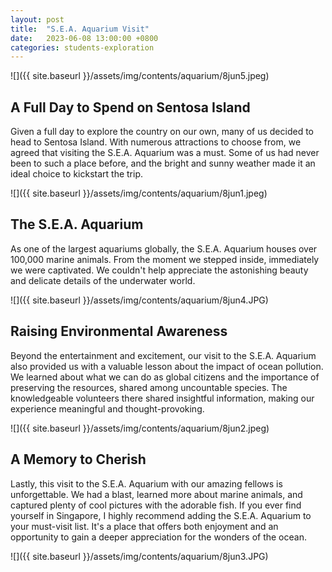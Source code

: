 ```yaml
---
layout: post
title:  "S.E.A. Aquarium Visit"
date:   2023-06-08 13:00:00 +0800
categories: students-exploration
---
```


![]({{ site.baseurl }}/assets/img/contents/aquarium/8jun5.jpeg)
## A Full Day to Spend on Sentosa Island
Given a full day to explore the country on our own, many of us decided to head to Sentosa Island. With numerous attractions to choose from, we agreed that visiting the S.E.A. Aquarium was a must. Some of us had never been to such a place before, and the bright and sunny weather made it an ideal choice to kickstart the trip.

![]({{ site.baseurl }}/assets/img/contents/aquarium/8jun1.jpeg)
## The S.E.A. Aquarium
As one of the largest aquariums globally, the S.E.A. Aquarium houses over 100,000 marine animals. From the moment we stepped inside, immediately we were captivated. We couldn't help appreciate the astonishing beauty and delicate details of the underwater world.

![]({{ site.baseurl }}/assets/img/contents/aquarium/8jun4.JPG)
## Raising Environmental Awareness
Beyond the entertainment and excitement, our visit to the S.E.A. Aquarium also provided us with a valuable lesson about the impact of ocean pollution. We learned about what we can do as global citizens and the importance of preserving the resources, shared among uncountable species. The knowledgeable volunteers there shared insightful information, making our experience meaningful and thought-provoking.

![]({{ site.baseurl }}/assets/img/contents/aquarium/8jun2.jpeg)
## A Memory to Cherish
Lastly, this visit to the S.E.A. Aquarium with our amazing fellows is unforgettable. We had a blast, learned more about marine animals, and captured plenty of cool pictures with the adorable fish. If you ever find yourself in Singapore, I highly recommend adding the S.E.A. Aquarium to your must-visit list. It's a place that offers both enjoyment and an opportunity to gain a deeper appreciation for the wonders of the ocean.

![]({{ site.baseurl }}/assets/img/contents/aquarium/8jun3.JPG)